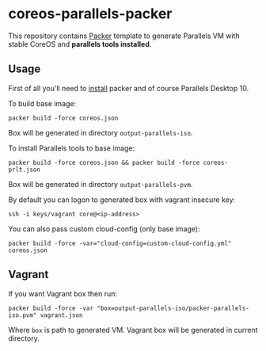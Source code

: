 # coreos-parallels-packer
This repository contains [Packer](http://www.packer.io) template to generate Parallels VM with stable CoreOS and __parallels tools installed__.

## Usage
First of all you'll need to [install](https://packer.io/intro/getting-started/setup.html) packer and of course Parallels Desktop 10.

To build base image:
```shell
packer build -force coreos.json
```
Box will be generated in directory `output-parallels-iso`.

To install Parallels tools to base image:
```shell
packer build -force coreos.json && packer build -force coreos-prlt.json
```
Box will be generated in directory `output-parallels-pvm`.

By default you can logon to generated box with vagrant insecure key:
```shell
ssh -i keys/vagrant core@<ip-address>
```

You can also pass custom cloud-config (only base image):
```shell
packer build -force -var="cloud-config=custom-cloud-config.yml" coreos.json
```

## Vagrant
If you want Vagrant box then run:
```shell
packer build -force -var "box=output-parallels-iso/packer-parallels-iso.pvm" vagrant.json
```
Where `box` is path to generated VM. Vagrant box will be generated in current directory.
